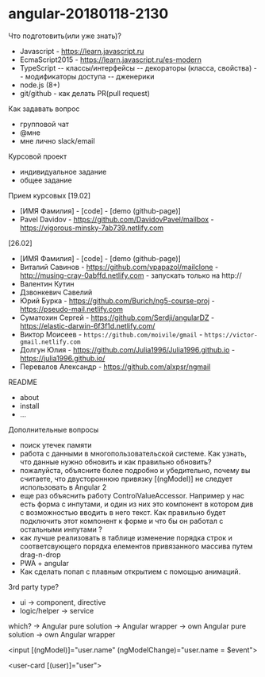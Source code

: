 # angular-20180118-2130

Что подготовить(или уже знать)?

- Javascript - https://learn.javascript.ru
- EcmaScript2015 - https://learn.javascript.ru/es-modern
- TypeScript
  -- классы/интерфейсы
  -- декораторы (класса, свойства)
  -- модификаторы доступа
  -- дженерики
- node.js (8+)
- git/github - как делать PR(pull request)

Как задавать вопрос
- групповой чат
- @мне
- мне лично slack/email

Курсовой проект
- индивидуальное задание
- общее задание

Прием курсовых
[19.02]
- [ИМЯ Фамилия] - [code] - [demo (github-page)]
- Pavel Davidov - https://github.com/DavidovPavel/mailbox - https://vigorous-minsky-7ab739.netlify.com

[26.02]
- [ИМЯ Фамилия] - [code] - [demo (github-page)]
- Виталий Савинов - https://github.com/vpapazol/mailclone - http://musing-cray-0abffd.netlify.com  - запускать только на http://
- Валентин Кутин
- Дзвонкевич Савелий
- Юрий Бурка - https://github.com/Burich/ng5-course-proj - https://pseudo-mail.netlify.com
- Суматохин Сергей - https://github.com/Serdji/angularDZ - https://elastic-darwin-6f3f1d.netlify.com/
- Виктор Моисеев - `https://github.com/moivile/gmail` - `https://victor-gmail.netlify.com`
- Долгун Юлия - https://github.com/Julia1996/Julia1996.github.io - https://julia1996.github.io/
- Перевалов Александр - https://github.com/alxpsr/ngmail

README
- about
- install
- ...


Дополнительные вопросы
- поиск утечек памяти
- работа с данными в многопользовательской системе. Как узнать, что данные нужно обновить и как правильно обновить?
- пожалуйста, объясните более подробно и убедительно, почему вы считаете, что двустороннюю привязку [(ngModel)] не следует использовать в Angular 2
- еще раз объяснить работу ControlValueAccessor. Например у нас есть форма с инпутами, и один из них это компонент в котором див с возможностью вводить в него текст. Как правильно будет подключить этот компонент к форме и что бы он работал с остальными инпутами ?
- как лучше реализовать в таблице изменение порядка строк и соответсвующего порядка елементов привязанного массива путем drag-n-drop
- PWA + angular
- Как сделать попап с плавным открытием с помощью анимаций.



3rd party
type?
- ui           -> component, directive
- logic/helper -> service

which?
-> Angular pure solution
-> Angular wrapper
-> own Angular pure solution 
-> own Angular wrapper




<input [(ngModel)]="user.name" (ngModelChange)="user.name = $event">


<user-card [(user)]="user">
